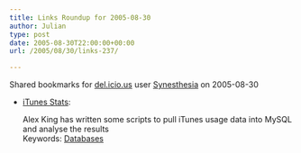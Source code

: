 ```yaml
---
title: Links Roundup for 2005-08-30
author: Julian
type: post
date: 2005-08-30T22:00:00+00:00
url: /2005/08/30/links-237/

---
```

Shared bookmarks for [del.icio.us][1] user  [Synesthesia][2] on 2005-08-30

  * [iTunes Stats][3]:
  
    Alex King has written some scripts to pull iTunes usage data into MySQL and analyse the results   
    Keywords: [Databases][4]

 [1]: http://del.icio.us/
 [2]: http://del.icio.us/synesthesia
 [3]: http://www.alexking.org/blog/2005/08/29/itunes-stats/ "http://www.alexking.org/blog/2005/08/29/itunes-stats/"
 [4]: http://del.icio.us/synesthesia/Databases